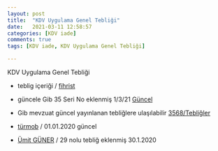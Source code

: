 ```yaml
---
layout: post
title:  "KDV Uygulama Genel Tebliği"
date:   2021-03-11 12:58:57
categories: [KDV iade]
comments: true
tags: [KDV iade, KDV Uygulama Genel Tebliği]

---
```

KDV Uygulama Genel Tebliği

- teblig içeriği /  [fihrist](https://drive.google.com/file/d/1-5NTlIN38FAAfoxmql1O0--24OW9kOx_/view?usp=sharing)

- güncele Gib 35 Seri No eklenmiş 1/3/21 [Güncel](https://www.gib.gov.tr/fileadmin/mevzuatek/kdvgeneluygulamatebligi/kdv_genteb.pdf)
- Gib mevzuat güncel yayınlanan tebliğlere ulaşılabilir [3568/Tebliğler](https://www.gib.gov.tr/gibmevzuat)

- [türmob](https://www.turmob.org.tr/mevzuat/pratikBilgiler/60926f7f-ecce-493a-9e4f-e4aef805589f/katma-deger-vergisi-genel-uygulama-tebligi-2019) / 01.01.2020 güncel

- [Ümit GÜNER](http://umitguner.com.tr/Dosyalar/kd.pdf) / 29 nolu tebliğ eklenmiş 30.1.2020
